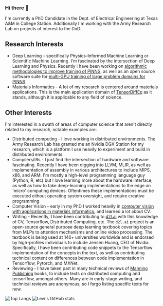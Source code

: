 ### Hi there 👋

I'm currently a PhD Candidate in the Dept. of Electrical Engineering at Texas A&M in College Station. Additionally I'm working with the Army Research Lab on projects of interest to the DoD. 

## Research Interests 
- Deep Learning - specifically Physics-Informed Machine Learning or Scientific Machine Learning. I'm fascinated by the intersection of Deep Learning and Physics. Recently I have been working on [algorithmic methodologies to improve training of PINNS](https://github.com/levimcclenny/SA-PINNs), as well as an open source software suite for [multi-GPU training of large problem domains for PINNS](http://docs.tensordiffeq.io)
- Materials Informatics - A lot of my research is centered around materials applications. This is the main application domain of [TensorDiffEq](docs.tensordiffeq.com) as it stands, although it is applicable to any field of science. 

## Other Interests
I'm interested in a swath of areas of computer science that aren't directly related to my research, notable examples are:
- Distributed computing - I love working in distributed environments. The Army Research Lab has granted me an Nvidia DGX Station for my research, which is a platform I use heavily to experiment and build in distributed environments
- Compilers/IRs - I just find the intersection of hardware and software fascinating. Recently I have been digging into LLVM, MLIR, as well as implementation of assembly in various architectures to include MIPS, x86, and ARM. I'm mostly a high-level programming language guy (Python, R, etc) but I love learning more about the hardware interface, as well as how to take deep-learning implementations to the edge on 'micro' computing devices. Oftentimes these implementations must be executed eithout operating system oversight, and require creative programming
- Computer Vision - early in my PhD I worked heavily in [computer vision with applications in materials informatics](https://github.com/levimcclenny/multimodal_transfer_learned_regression), and learned a lot about CV. 
- Writing - Recently, I have been contributing to [d2l.ai](https://github.com/d2l-ai/d2l-en) with this knowledge of CV, Tensorflow, Distributed Computing, etc. The `d2l.ai` project is an open-source general purpose deep learning textbook covering topics from MLPs to attention mechanisms and online video processing. The textbook is being used at 140+ universities worldwide and is endorsed by high-profiles individuals to include Jensen Huang, CEO of Nvidia. Specifically, I have been contributing code snippets to the Tensorflow implementation of the concepts in the text, as well as contributing technical content on differences between code implementation in Tensorflow, Pytorch, and MXNet. 
- Reviewing - I have taken part in many technical reviews of [Manning Publishing](https://www.manning.com/) books, to include texts on distributed computing and tensorflow, amongst others. Many are in early-stage writing, and technical reviews are anonymous, so I forgo listing specific texts for now. 

![Top Langs](https://github-readme-stats.vercel.app/api/top-langs/?username=levimcclenny&theme=vue-dark)
![Levi's GitHub stats](https://github-readme-stats.vercel.app/api?username=levimcclenny&theme=vue-dark&show_icons=true)



<!--
**levimcclenny/levimcclenny** is a ✨ _special_ ✨ repository because its `README.md` (this file) appears on your GitHub profile.

Here are some ideas to get you started:


- 🌱 I’m currently learning ...
- 👯 I’m looking to collaborate on ...
- 🤔 I’m looking for help with ...
- 💬 Ask me about ...
- 📫 How to reach me: ...
- 😄 Pronouns: ...
- ⚡ Fun fact: ...
-->
